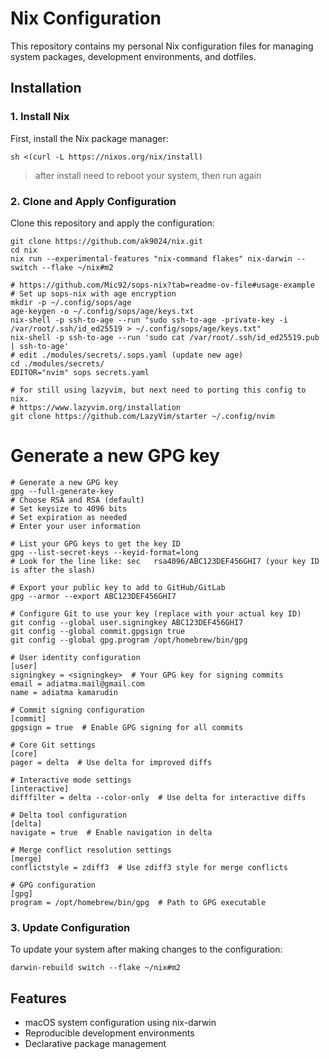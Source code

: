 # Nix Configuration

This repository contains my personal Nix configuration files for managing system packages, development environments, and dotfiles.

## Installation

### 1. Install Nix

First, install the Nix package manager:

```shell
sh <(curl -L https://nixos.org/nix/install)
```

> after install need to reboot your system, then run again

### 2. Clone and Apply Configuration

Clone this repository and apply the configuration:

```shell
git clone https://github.com/ak9024/nix.git
cd nix
nix run --experimental-features "nix-command flakes" nix-darwin -- switch --flake ~/nix#m2
```


```shell
# https://github.com/Mic92/sops-nix?tab=readme-ov-file#usage-example
# Set up sops-nix with age encryption
mkdir -p ~/.config/sops/age
age-keygen -o ~/.config/sops/age/keys.txt
nix-shell -p ssh-to-age --run "sudo ssh-to-age -private-key -i /var/root/.ssh/id_ed25519 > ~/.config/sops/age/keys.txt"
nix-shell -p ssh-to-age --run 'sudo cat /var/root/.ssh/id_ed25519.pub | ssh-to-age'
# edit ./modules/secrets/.sops.yaml (update new age)
cd ./modules/secrets/
EDITOR="nvim" sops secrets.yaml
```


```shell
# for still using lazyvim, but next need to porting this config to nix.
# https://www.lazyvim.org/installation
git clone https://github.com/LazyVim/starter ~/.config/nvim
```

# Generate a new GPG key

```shell
# Generate a new GPG key
gpg --full-generate-key
# Choose RSA and RSA (default)
# Set keysize to 4096 bits
# Set expiration as needed
# Enter your user information

# List your GPG keys to get the key ID
gpg --list-secret-keys --keyid-format=long
# Look for the line like: sec   rsa4096/ABC123DEF456GHI7 (your key ID is after the slash)

# Export your public key to add to GitHub/GitLab
gpg --armor --export ABC123DEF456GHI7

# Configure Git to use your key (replace with your actual key ID)
git config --global user.signingkey ABC123DEF456GHI7
git config --global commit.gpgsign true
git config --global gpg.program /opt/homebrew/bin/gpg
```

```shell
# User identity configuration
[user]
signingkey = <signingkey>  # Your GPG key for signing commits
email = adiatma.mail@gmail.com
name = adiatma kamarudin

# Commit signing configuration
[commit]
gpgsign = true  # Enable GPG signing for all commits

# Core Git settings
[core]
pager = delta  # Use delta for improved diffs

# Interactive mode settings
[interactive]
difffilter = delta --color-only  # Use delta for interactive diffs

# Delta tool configuration
[delta]
navigate = true  # Enable navigation in delta

# Merge conflict resolution settings
[merge]
conflictstyle = zdiff3  # Use zdiff3 style for merge conflicts

# GPG configuration
[gpg]
program = /opt/homebrew/bin/gpg  # Path to GPG executable
```

### 3. Update Configuration

To update your system after making changes to the configuration:

```shell
darwin-rebuild switch --flake ~/nix#m2
```

## Features

- macOS system configuration using nix-darwin
- Reproducible development environments
- Declarative package management
